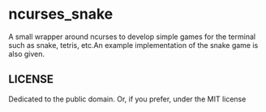 # ncurses_snake
A small wrapper around ncurses to develop simple games for the terminal such as snake, tetris, etc.An example implementation of the snake game is also given.

## LICENSE
Dedicated to the public domain. Or, if you prefer, under the MIT license
